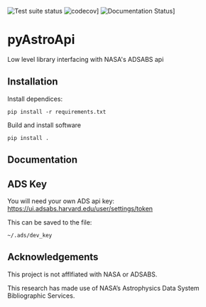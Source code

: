 ![Test suite status](https://github.com/rfarmer/pyAstroApi/actions/workflows/test.yml/badge.svg?branch=main)
![codecov](https://codecov.io/gh/rjfarmer/pyAstroApi/branch/main/graph/badge.svg?token=4VQNTPZYMZ)]
![Documentation Status](https://readthedocs.org/projects/pyastroapi/badge/?version=latest)]

# pyAstroApi


Low level library interfacing with NASA's ADSABS api

## Installation



Install dependices:

```
pip install -r requirements.txt
```

Build and install software

```
pip install .
```


## Documentation



## ADS Key

You will need your own ADS api key: https://ui.adsabs.harvard.edu/user/settings/token

This can be saved to the file:

```
~/.ads/dev_key
```


## Acknowledgements

This project is not afflfiated with NASA or ADSABS.

This research has made use of NASA’s Astrophysics Data System Bibliographic Services.
